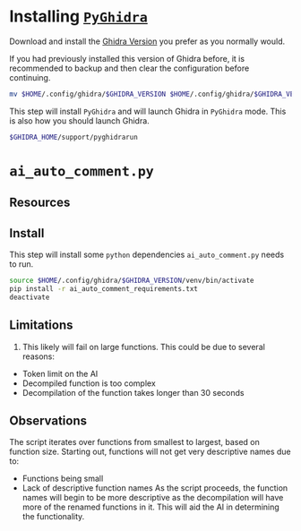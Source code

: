 # Installing [`PyGhidra`](https://github.com/NationalSecurityAgency/ghidra/blob/master/Ghidra/Features/PyGhidra/src/main/py/README.md)

Download and install the [Ghidra Version](https://github.com/NationalSecurityAgency/ghidra/releases) you prefer as you normally would.

If you had previously installed this version of Ghidra before, it is recommended to backup and then clear the configuration before continuing.

```sh
mv $HOME/.config/ghidra/$GHIDRA_VERSION $HOME/.config/ghidra/$GHIDRA_VERSION.old
```

This step will install `PyGhidra` and will launch Ghidra in `PyGhidra` mode. This is also how you should launch Ghidra.

```sh
$GHIDRA_HOME/support/pyghidrarun
```

# `ai_auto_comment.py`
## Resources

## Install
This step will install some `python` dependencies `ai_auto_comment.py` needs to run.

```sh
source $HOME/.config/ghidra/$GHIDRA_VERSION/venv/bin/activate
pip install -r ai_auto_comment_requirements.txt
deactivate
```

## Limitations
1. This likely will fail on large functions. This could be due to several reasons:
  - Token limit on the AI
  - Decompiled function is too complex
  - Decompilation of the function takes longer than 30 seconds

## Observations
The script iterates over functions from smallest to largest, based on function size. Starting out, functions will not get very descriptive names due to:
- Functions being small
- Lack of descriptive function names
As the script proceeds, the function names will begin to be more descriptive as the decompilation will have more of the renamed functions in it. This will aid the AI in determining the functionality.

